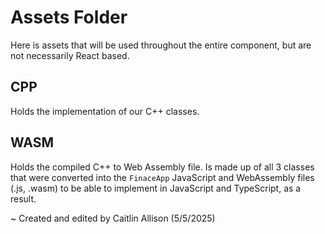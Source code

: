 # Assets Folder
Here is assets that will be used throughout the entire component, but are not necessarily React based.

## CPP
Holds the implementation of our C++ classes.

## WASM
Holds the compiled C++ to Web Assembly file. Is made up of all 3 classes that were converted into the `FinaceApp` JavaScript and WebAssembly files (.js, .wasm) to be able to implement in JavaScript and TypeScript, as a result.

~ Created and edited by Caitlin Allison (5/5/2025)